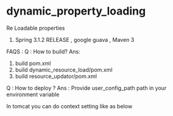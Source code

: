 dynamic_property_loading
========================

Re Loadable properties 

1. Spring 3.1.2 RELEASE , google guava , Maven 3


FAQS :
Q  : How to build?
Ans:
1. build pom.xml
2. build dynamic_resource_load/pom.xml
3. build resource_updator/pom.xml


Q   : How to deploy ?
Ans : Provide user_config_path path in your environment variable

In tomcat you can do context setting like as below
<Context docBase="C:/Users/admin/Documents/workspace-sts/spring_learn/dynamic_resource_load/target/learn-0.0.1-SNAPSHOT" >
	<Environment name="user_config_path" override="false" type="java.lang.String" value="C:/" />
</Context>

